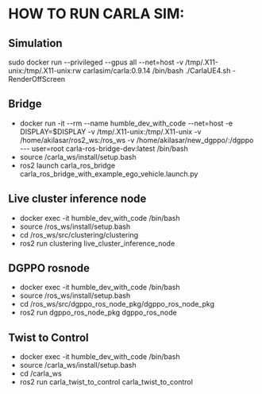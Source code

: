 # HOW TO RUN CARLA SIM:

## Simulation
sudo docker run --privileged --gpus all --net=host -v /tmp/.X11-unix:/tmp/.X11-unix:rw carlasim/carla:0.9.14 /bin/bash ./CarlaUE4.sh -RenderOffScreen

## Bridge
- docker run -it --rm --name humble_dev_with_code --net=host -e DISPLAY=$DISPLAY -v /tmp/.X11-unix:/tmp/.X11-unix -v /home/akilasar/ros2_ws:/ros_ws -v /home/akilasar/new_dgppo/:/dgppo --- user=root carla-ros-bridge-dev:latest /bin/bash
- source /carla_ws/install/setup.bash
- ros2 launch carla_ros_bridge carla_ros_bridge_with_example_ego_vehicle.launch.py

## Live cluster inference node
- docker exec -it humble_dev_with_code /bin/bash
- source /ros_ws/install/setup.bash
- cd /ros_ws/src/clustering/clustering
- ros2 run clustering live_cluster_inference_node

## DGPPO rosnode
- docker exec -it humble_dev_with_code /bin/bash
- source /ros_ws/install/setup.bash
- cd /ros_ws/src/dgppo_ros_node_pkg/dgppo_ros_node_pkg
- ros2 run dgppo_ros_node_pkg dgppo_ros_node

## Twist to Control
- docker exec -it humble_dev_with_code /bin/bash
- source /carla_ws/install/setup.bash
- cd /carla_ws
- ros2 run carla_twist_to_control carla_twist_to_control

